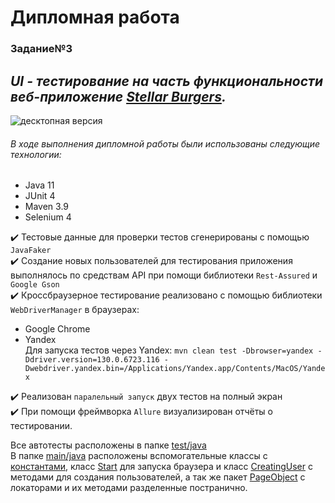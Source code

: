 
# **Дипломная работа**

### Задание№3  
## ***UI - тестирование на часть функциональности веб-приложение [Stellar Burgers](https://stellarburgers.nomoreparties.site).***
![десктопная версия](window.jpg)
###### В ходе выполнения дипломной работы были использованы следующие технологии:
- Java 11
- JUnit 4
- Maven 3.9
- Selenium 4

:heavy_check_mark: Тестовые данные для проверки тестов сгенерированы с помощью `JavaFaker`  
:heavy_check_mark: Создание новых пользователей для тестирования приложения выполнялось по средствам API при помощи библиотеки `Rest-Assured` и `Google Gson`  
:heavy_check_mark: Кроссбраузерное тестирование реализовано с помощью библиотеки `WebDriverManager` в браузерах:
  - Google Chrome  
  - Yandex  
Для запуска тестов через Yandex:
`mvn clean test -Dbrowser=yandex -Ddriver.version=130.0.6723.116 -Dwebdriver.yandex.bin=/Applications/Yandex.app/Contents/MacOS/Yandex`

:heavy_check_mark: Реализован `паралельный запуск` двух тестов на полный экран  
:heavy_check_mark: При помощи фреймворка `Allure` визуализирован отчёты о тестировании.  

Все автотесты расположены в папке [test/java](/Users/irinachikina/Diplom_Irina_Chikina_40/Diplom_3/src/test/java)  
В папке [main/java](/Users/irinachikina/Diplom_Irina_Chikina_40/Diplom_3/src/main/java) расположены вспомогательные классы с [константами](/Users/irinachikina/Diplom_Irina_Chikina_40/Diplom_3/src/main/java/Constants.java), класс [Start](/Users/irinachikina/Diplom_Irina_Chikina_40/Diplom_3/src/main/java/Start.java) для запуска браузера и класс [CreatingUser](/Users/irinachikina/Diplom_Irina_Chikina_40/Diplom_3/src/main/java/CreatingUser.java) с методами для создания пользователей,
а так же пакет [PageObject](/Users/irinachikina/Diplom_Irina_Chikina_40/Diplom_3/src/main/java/PageObject) с локаторами и их методами разделенные постранично.
